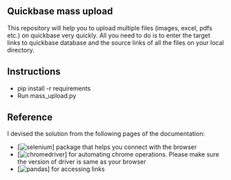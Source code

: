 ## Quickbase mass upload
 
This repository will help you to upload multiple files (images, excel, pdfs etc.) on quickbase very quickly. All you need to do is to enter the target links to quickbase database and the source links of all the files on your local directory.

## Instructions

-   pip install -r requirements
-   Run mass_upload.py

## Reference

I devised the solution from the following pages of the documentation:

-   [![selenium](https://selenium-python.readthedocs.io/)] package that helps you connect with the browser
-   [![chromedriver](https://chromedriver.chromium.org/)] for automating chrome operations. Please make sure the version of driver is same as your browser
-   [![pandas](https://pypi.org/project/pandas/)] for accessing links